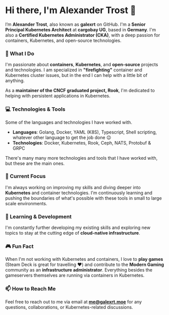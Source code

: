 # Hi there, I'm Alexander Trost 👋

I’m **Alexander Trost**, also known as **galexrt** on GitHub. I'm a **Senior Principal Kubernetes Architect** at **cargobay UG**, based in **Germany**.
I'm also a **Certified Kubernetes Administrator (CKA)**, with a deep passion for containers, Kubernetes, and open-source technologies.

### 🔧 What I Do
I'm passionate about **containers**, **Kubernetes**, and **open-source** projects and technologies. I am specialized in **"firefighting"** container and Kubernetes cluster issues, but in the end I can help with a little bit of anything.

As a **maintainer of the CNCF graduated project, Rook**, I'm dedicated to helping with persistent applications in Kubernetes.

### 💻 Technologies & Tools
Some of the languages and technologies I have worked with.

- **Languages**: Golang, Docker, YAML (K8S), Typescript, Shell scripting, whatever other language to get the job done 😉
- **Technologies**: Docker, Kubernetes, Rook, Ceph, NATS, Protobuf & GRPC

There's many many more technologies and tools that I have worked with, but these are the main ones.

### 🌟 Current Focus
I'm always working on improving my skills and diving deeper into **Kubernetes** and container technologies. I'm continuously learning and pushing the boundaries of what's possible with these tools in small to large scale environments.

### 🌱 Learning & Development
I'm constantly further developing my existing skills and exploring new topics to stay at the cutting edge of **cloud-native infrastructure**.

### 🎮 Fun Fact
When I'm not working with Kubernetes and containers, I love to **play games** (Steam Deck is great for travelling ❤️) and contribute to the **Modern Gaming** community as an **infrastructure administrator**. Everything besides the gameservers themselves are running via containers in Kubernetes.

### 📫 How to Reach Me
Feel free to reach out to me via email at **[me@galexrt.moe](mailto:me@galexrt.moe)** for any questions, collaborations, or Kubernetes-related discussions.
